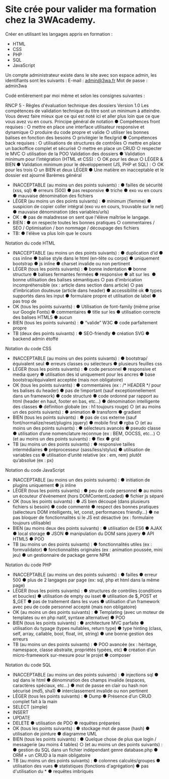 # Site crée pour valider ma formation chez la 3WAcademy.

Créer en utilisant les langages appris en formation : 
- HTML
- CSS
- PHP
- SQL
- JavaScript

Un compte administrateur existe dans le site avec son espace admin, les identifiants sont les suivants :
E-mail : admin@3wa.fr
Mot de passe : admin3wa

Codé entièrement par moi même et selon les consignes suivantes : 

RNCP 5 - Règles d'évaluation technique
des dossiers
Version 1.0
Les compétences de validation technique du titre sont un minimum à
atteindre. Vous devez faire mieux que ce qui est noté ici et aller plus
loin que ce que vous avez vu en cours.
Principe général de notation
● Compétences front requises :
○ mettre en place une interface utilisateur responsive et dynamique
○ produire du code propre et valide
○ utiliser les bonnes balises en fonction des besoins
○ privilégier le flex/grid
● Compétences back requises :
○ utilisations de structures de contrôles
○ mettre en place un backoffice complet et sécurisé
○ mettre en place un CRUD
○ respecter le MVC
○ utilisation de la POO
Validation des dossiers
● Validation minimum pour l’intégration (HTML et CSS) :
○ OK pour les deux
○ LÉGER & BIEN
● Validation minimum pour le développement (JS, PHP et SQL) :
○ OK pour les trois
○ un BIEN et deux LÉGER
● Une matière en inacceptable et le dossier est ajourné
Barèmes général
- INACCEPTABLE (au moins un des points suivants) :
● failles de sécurité (xss, sql)
● erreurs (500)
● pas responsive
● triche
● exo vu en cours
● mauvaise dénomination des fichiers
- LÉGER (au moins un des points suivants) :
● minimum (flemme)
● suspicion de copier coller intégral (exo vu en cours, trouvable sur le net)
● mauvaise dénomination (des variables/urls)
- OK :
● pas de maladresse on sent que l'élève maîtrise le langage.
- BIEN :
● on respecte toutes les bonnes pratiques
○ commentaires / SEO / Optimisation / bon nommage / découpage des fichiers
- TB:
● l'élève va plus loin que le cours

Notation du code HTML
- INACCEPTABLE (au moins un des points suivants) :
● duplication d’id
● css inline
● balise style dans le html (en-tête ou corps)
● uniquement bootstrap
● js inline
● charset invalide ou non pertinent
- LÉGER (tous les points suivants) :
● bonne indentation
● bonne structure
● balises fermantes fermées
● responsive
● alt sur les <img>
● bonne utilisation des balises sémantiques
○ pas d’imbrication incompréhensible (ex : article dans section dans article)
○ pas d’imbrication douteuse (article dans header)
● accessibilité ok
● types supportés dans les input
● formulaire propre et utilisation de label
● pas trop de <br>
- OK (tous les points suivants) :
● Utilisation de font-family (même prise sur Google Fonts)
● commentaires
● title sur les <a>
● utilisation correcte des balises HTML5
● aucun <br>
- BIEN (tous les points suivants) :
● “valide” W3C
● code parfaitement propre
- TB (deux des points suivants) :
● SEO-friendly
● création SVG
● backend admin étoffé

Notation du code CSS
- INACCEPTABLE (au moins un des points suivants) :
● bootstrap/équivalent seul
● erreurs classes ou sélecteurs
● plusieurs feuilles css
- LÉGER (tous les points suivants) :
● code personnel
● responsive et media query
● utilisation des id uniquement pour les ancres
● base bootstrap/équivalent acceptée (mais non obligatoire)
- OK (tous les points suivants) :
● commentaires (ex : /* HEADER */ pour les balises du header)
● pas de !important (sauf exceptionnellement dans un framework)
● code structuré
● code ordonné par rapport au html (header en haut, footer en bas, etc…)
● dénomination intelligente des classes
● définition globale (ex : h1 toujours rouge)
○ (et au moins un des points suivants) :
● animation
● transform
● gradient
- BIEN (tous les points suivants) :
● pas de css externe (sauf font/normalize/reset/plugins jquery)
● mobile first
● rgba
○ (et au moins un des points suivants) :
● sélecteurs avancés
● pseudo classe
● utilisation d’une nomenclature reconnue (ex : BEM, OOCSS, etc…)
○ (et au moins un des points suivants) :
● flex
● grid
- TB (au moins un des points suivants) :
● responsive tailles intermédiaires
● préprocesseur (sass/less/stylus)
● utilisation de variables css
● utilisation d’unité relative (ex : em, rem) plutôt qu’absolue (ex : px)

Notation du code JavaScript
- INACCEPTABLE (au moins un des points suivants) :
● initiation de plugins uniquement
● js inline
- LÉGER (tous les points suivants) :
● peu de code personnel
● au moins un écouteur d'événement (hors DOMContentLoaded)
● fichier js séparé
- OK (tous les points suivants) :
● JS bien découpé (dans plusieurs fichiers si besoin)
● code commenté
● respect des bonnes pratiques (sélecteurs DOM intelligents, let, const, performances
friendly...)
● ne pas bloquer de fonctionnalités si le JS est désactivé (ex : formulaire toujours utilisable)
- BIEN (au moins deux des points suivants) :
● utilisation de ES6
● AJAX
● local storage
● JSON
● manipulation du DOM sans jquery
● API HTML5
● POO
- TB (au moins un des points suivants) :
● fonctionnalités utiles (ex : formvalidator)
● fonctionnalités originales (ex : animation poussée, mini jeu)
● un gestionnaire de package genre NPM

Notation du code PHP
- INACCEPTABLE (au moins un des points suivants) :
● failles
● erreur 500
● plus de 2 langages par page (ex: sql, php et html dans la même page)
- LÉGER (tous les points suivants) :
● structures de contrôles (conditions et boucles)
● utilisation de empty ou isset
● utilisation de $_POST et $_GET
● pas de traitement dans les vues
● utilisation d'un framework avec peu de code personnel accepté (mais non obligatoire)
- OK (au moins un des points suivants) :
● Templating (avec un moteur de templates ou en php natif, syntaxe alternative)
● POO
- BIEN (tous les points suivants) :
● architecture MVC parfaite
● utilisation du typage (types nullables, return type)
● type hinting (class, self, array, callable, bool, float, int, string)
● une bonne gestion des erreurs
- TB (au moins un des points suivants) :
● POO avancée (ex : héritage, namespace, classe abstraite, propriétés typées, etc)
● création d’un micro-framework sur-mesure pour le projet
● composer

Notation du code SQL
- INACCEPTABLE (au moins un des points suivants) :
● injections sql
● sql dans le html
● dénomination des champs invalide (espaces, caractères spéciaux, etc…)
● mot de passe en clair ou hash non sécurisé (md5, sha1)
● interclassement invalide ou non pertinent
- LÉGER (tous les points suivants) :
● Dump
● Présence d’un CRUD complet fait à la main
- SELECT (simple)
- INSERT
- UPDATE
- DELETE
● utilisation de PDO
● requêtes préparées
- OK (tous les points suivants) :
● stockage mot de passe (hash)
● utilisation de jointure
● diagramme UML
- BIEN (tous les points suivants) :
● Quelque chose de plus que login / messagerie (au moins 4 tables)
○ (et au moins un des points suivants) :
● gestion du SQL dans un fichier indépendant genre database.php
● ORM + un CRUD à la main obligatoire
- TB (au moins un des points suivants) :
● colonnes calculés/groupes
● utilisation des vues
● statistiques (fonctions d'agrégation)
● pas d'utilisation du *
● requêtes imbriqués
